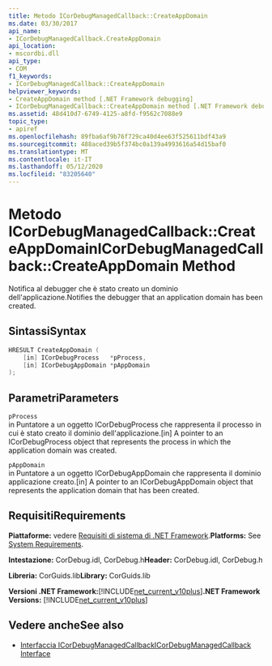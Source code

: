```yaml
---
title: Metodo ICorDebugManagedCallback::CreateAppDomain
ms.date: 03/30/2017
api_name:
- ICorDebugManagedCallback.CreateAppDomain
api_location:
- mscordbi.dll
api_type:
- COM
f1_keywords:
- ICorDebugManagedCallback::CreateAppDomain
helpviewer_keywords:
- CreateAppDomain method [.NET Framework debugging]
- ICorDebugManagedCallback::CreateAppDomain method [.NET Framework debugging]
ms.assetid: 48d410d7-6749-4125-a8fd-f9562c7088e9
topic_type:
- apiref
ms.openlocfilehash: 89fba6af9b76f729ca40d4ee63f525611bdf43a9
ms.sourcegitcommit: 488aced39b5f374bc0a139a4993616a54d15baf0
ms.translationtype: MT
ms.contentlocale: it-IT
ms.lasthandoff: 05/12/2020
ms.locfileid: "83205640"
---
```

# <a name="icordebugmanagedcallbackcreateappdomain-method"></a><span data-ttu-id="3603c-102">Metodo ICorDebugManagedCallback::CreateAppDomain</span><span class="sxs-lookup"><span data-stu-id="3603c-102">ICorDebugManagedCallback::CreateAppDomain Method</span></span>
<span data-ttu-id="3603c-103">Notifica al debugger che è stato creato un dominio dell'applicazione.</span><span class="sxs-lookup"><span data-stu-id="3603c-103">Notifies the debugger that an application domain has been created.</span></span>  
  
## <a name="syntax"></a><span data-ttu-id="3603c-104">Sintassi</span><span class="sxs-lookup"><span data-stu-id="3603c-104">Syntax</span></span>  
  
```cpp  
HRESULT CreateAppDomain (  
    [in] ICorDebugProcess   *pProcess,  
    [in] ICorDebugAppDomain *pAppDomain  
);  
```  
  
## <a name="parameters"></a><span data-ttu-id="3603c-105">Parametri</span><span class="sxs-lookup"><span data-stu-id="3603c-105">Parameters</span></span>  
 `pProcess`  
 <span data-ttu-id="3603c-106">in Puntatore a un oggetto ICorDebugProcess che rappresenta il processo in cui è stato creato il dominio dell'applicazione.</span><span class="sxs-lookup"><span data-stu-id="3603c-106">[in] A pointer to an ICorDebugProcess object that represents the process in which the application domain was created.</span></span>  
  
 `pAppDomain`  
 <span data-ttu-id="3603c-107">in Puntatore a un oggetto ICorDebugAppDomain che rappresenta il dominio applicazione creato.</span><span class="sxs-lookup"><span data-stu-id="3603c-107">[in] A pointer to an ICorDebugAppDomain object that represents the application domain that has been created.</span></span>  
  
## <a name="requirements"></a><span data-ttu-id="3603c-108">Requisiti</span><span class="sxs-lookup"><span data-stu-id="3603c-108">Requirements</span></span>  
 <span data-ttu-id="3603c-109">**Piattaforme:** vedere [Requisiti di sistema di .NET Framework](../../get-started/system-requirements.md).</span><span class="sxs-lookup"><span data-stu-id="3603c-109">**Platforms:** See [System Requirements](../../get-started/system-requirements.md).</span></span>  
  
 <span data-ttu-id="3603c-110">**Intestazione:** CorDebug.idl, CorDebug.h</span><span class="sxs-lookup"><span data-stu-id="3603c-110">**Header:** CorDebug.idl, CorDebug.h</span></span>  
  
 <span data-ttu-id="3603c-111">**Libreria:** CorGuids.lib</span><span class="sxs-lookup"><span data-stu-id="3603c-111">**Library:** CorGuids.lib</span></span>  
  
 <span data-ttu-id="3603c-112">**Versioni .NET Framework:**[!INCLUDE[net_current_v10plus](../../../../includes/net-current-v10plus-md.md)]</span><span class="sxs-lookup"><span data-stu-id="3603c-112">**.NET Framework Versions:** [!INCLUDE[net_current_v10plus](../../../../includes/net-current-v10plus-md.md)]</span></span>  
  
## <a name="see-also"></a><span data-ttu-id="3603c-113">Vedere anche</span><span class="sxs-lookup"><span data-stu-id="3603c-113">See also</span></span>

- [<span data-ttu-id="3603c-114">Interfaccia ICorDebugManagedCallback</span><span class="sxs-lookup"><span data-stu-id="3603c-114">ICorDebugManagedCallback Interface</span></span>](icordebugmanagedcallback-interface.md)
